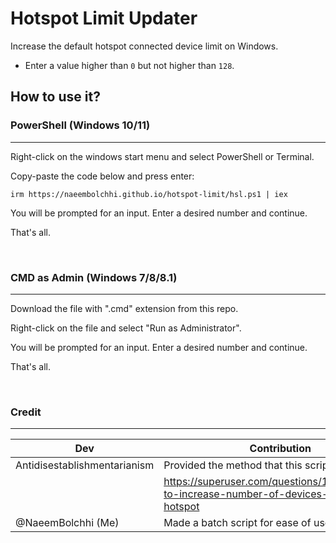 #   Hotspot Limit Updater
Increase the default hotspot connected device limit on Windows.

- Enter a value higher than `0` but not higher than `128`.

##   How to use it?

###   PowerShell (Windows 10/11)

---

Right-click on the windows start menu and select PowerShell or Terminal.

Copy-paste the code below and press enter:

    irm https://naeembolchhi.github.io/hotspot-limit/hsl.ps1 | iex

You will be prompted for an input. Enter a desired number and continue.

That's all.

<br>

###   CMD as Admin (Windows 7/8/8.1)

---

Download the file with ".cmd" extension from this repo.

Right-click on the file and select "Run as Administrator".

You will be prompted for an input. Enter a desired number and continue.

That's all.

<br>

###   Credit

---

| **Dev** | **Contribution** |
|---|---|
| Antidisestablishmentarianism | Provided the method that this script is based on. |
| | https://superuser.com/questions/1419324/how-to-increase-number-of-devices-on-a-mobile-hotspot |
| @NaeemBolchhi \(Me\) | Made a batch script for ease of use. |
